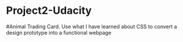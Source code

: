 # Project2-Udacity
#Animal Trading Card.
Use what I have learned about CSS to convert a design prototype into a functional webpage
